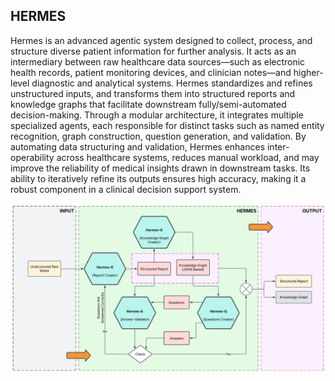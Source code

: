 ## HERMES

Hermes is an advanced agentic system designed to collect, process, and structure diverse patient information for further analysis. It acts as an intermediary between raw healthcare data sources—such as electronic health records, patient monitoring devices, and clinician notes—and higher-level diagnostic and analytical systems. Hermes standardizes and refines unstructured inputs, and transforms them into structured reports and knowledge graphs that facilitate downstream fully/semi-automated decision-making. Through a modular architecture, it integrates multiple specialized agents, each responsible for distinct tasks such as named entity recognition, graph construction, question generation, and validation. By automating data structuring and validation, Hermes enhances inter-operability across healthcare systems, reduces manual workload, and may improve the reliability of medical insights drawn in downstream tasks. Its ability to iteratively refine its outputs ensures high accuracy, making it a robust component in a clinical decision support system.

![HERMES setup](/assets/images/system_setup.png)